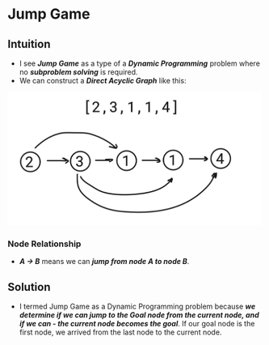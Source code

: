 # Jump Game

## Intuition

- I see ***Jump Game*** as a type of a ***Dynamic Programming*** problem where no ***subproblem solving*** is required.
- We can construct a ***Direct Acyclic Graph*** like this:

![Graph](images/graphJump.png)

### Node Relationship

- ***A -> B*** means we can ***jump from node A to node B***.

## Solution

- I termed Jump Game as a Dynamic Programming problem because ***we determine if we can jump to the Goal node from the current node, and if we can - the current node becomes the goal***. If our goal node is the first node, we arrived from the last node to the current node.